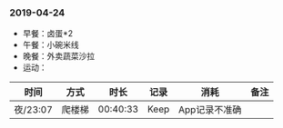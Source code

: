 ### 2019-04-24

* 早餐：卤蛋*2
* 午餐：小碗米线
* 晚餐：外卖蔬菜沙拉
* 运动：

时间 | 方式 | 时长 | 记录 | 消耗 | 备注 
-|-|-|-|-|-
夜/23:07 | 爬楼梯 | 00:40:33 | Keep | App记录不准确 |